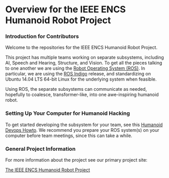 Overview for the IEEE ENCS Humanoid Robot Project
========

### Introduction for Contributors

Welcome to the repositories for the IEEE ENCS Humanoid Robot Project.

This project has multiple teams working on separate subsystems, including AI, Speech and Hearing, Structure, and Vision. To get all the pieces talking to one another we are using the <a href="http://ros.org">Robot Operating System (ROS)</a>. In particular, we are using the <a href="http://wiki.ros.org/indigo">ROS Indigo</a> release, and standardizing on Ubuntu 14.04 LTS 64-bit Linux for the underlying system when feasible.

Using ROS, the separate subsystems can communicate as needed, hopefully to coalesce, transformer-like, into one awe-inspiring humanoid robot.

### Setting Up Your Computer for Humanoid Hacking

To get started developing the subsystem for your team, see this <a href="https://github.com/encs-humanoid/devops">Humanoid Devops Howto</a>. We recommend you prepare your ROS system(s) on your computer before team meetings, since this can take a while.

### General Project Information

For more information about the project see our primary project site:

<a href="http://sites.ieee.org/encs-humanoid/">The IEEE ENCS Humanoid Robot Project</a>

